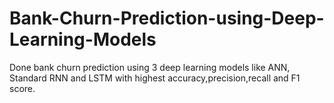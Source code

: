 # Bank-Churn-Prediction-using-Deep-Learning-Models
Done bank churn prediction using 3 deep learning models like ANN, Standard RNN and LSTM with highest accuracy,precision,recall and F1 score.
